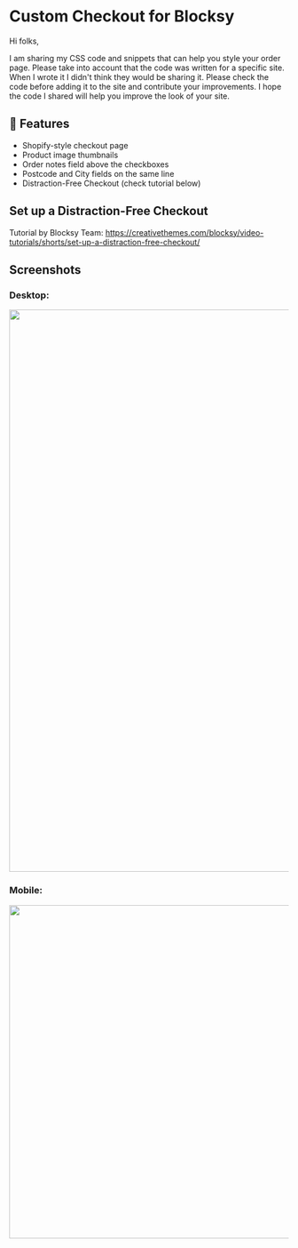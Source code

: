 # Custom Checkout for Blocksy

Hi folks,

I am sharing my CSS code and snippets that can help you style your order page. Please take into account that the code was written for a specific site. When I wrote it I didn't think they would be sharing it. Please check the code before adding it to the site and contribute your improvements. I hope the code I shared will help you improve the look of your site.


## 🚀 Features

- Shopify-style checkout page
- Product image thumbnails
- Order notes field above the checkboxes
- Postcode and City fields on the same line
- Distraction-Free Checkout (check tutorial below)


## Set up a Distraction-Free Checkout
Tutorial by Blocksy Team: https://creativethemes.com/blocksy/video-tutorials/shorts/set-up-a-distraction-free-checkout/


## Screenshots

### Desktop:

<img src="https://github.com/ahabuda/Custom-Checkout-for-Blocksy/blob/main/screenshots/checkout-page-desktop-preview.png" width="1012" />

### Mobile:

<img src="https://github.com/ahabuda/Custom-Checkout-for-Blocksy/blob/main/screenshots/checkout-page-mobile-preview.png" width="600" />
